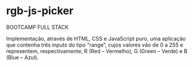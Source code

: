 # rgb-js-picker
BOOTCAMP FULL STACK

Implementação, através de HTML, CSS e JavaScript puro, uma aplicação que contenha três inputs do tipo “range”, cujos valores vão de 0 a 255 e representem, respectivamente, R (Red – Vermelho), G (Green – Verde) e B (Blue – Azul).
